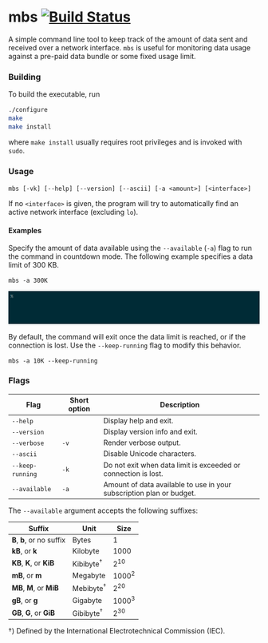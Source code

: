 # mbs [![Build Status](https://img.shields.io/travis/laserpants/mbs/master.svg?style=flat)](https://travis-ci.org/laserpants/mbs)

A simple command line tool to keep track of the amount of data sent and 
received over a network interface. `mbs` is useful for monitoring data usage 
against a pre-paid data bundle or some fixed usage limit.

### Building

To build the executable, run

```bash
./configure
make
make install
```

where `make install` usually requires root privileges and is invoked with 
`sudo`. 

### Usage

```
mbs [-vk] [--help] [--version] [--ascii] [-a <amount>] [<interface>]
```

If no `<interface>` is given, the program will try to automatically find an 
active network interface (excluding `lo`).

#### Examples

Specify the amount of data available using the `--available` (`-a`) flag to run
the command in countdown mode. The following example specifies a data limit of
300 KB.

```
mbs -a 300K
```

![mbs](https://github.com/laserpants/mbs/blob/master/mbs.gif)

By default, the command will exit once the data limit is reached, or if the
connection is lost. Use the `--keep-running` flag to modify this behavior.

```
mbs -a 10K --keep-running
```

### Flags

| Flag             | Short option   | Description                             |
|------------------|----------------|-----------------------------------------|
| `--help`         |                | Display help and exit.                  |   
| `--version`      |                | Display version info and exit.          |   
| `--verbose`      | `-v`           | Render verbose output.                  |   
| `--ascii`        |                | Disable Unicode characters.             |   
| `--keep-running` | `-k`           | Do not exit when data limit is exceeded or connection is lost.       |   
| `--available`    | `-a`           | Amount of data available to use in your subscription plan or budget. |   

The `--available` argument accepts the following suffixes:

| Suffix                     | Unit                   | Size             |
|----------------------------|------------------------|------------------|
| **B**, **b**, or no suffix | Bytes                  | 1                |
| **kB**, or **k**           | Kilobyte               | 1000             |
| **KB**, **K**, or **KiB**  | Kibibyte<sup>†</sup>   | 2<sup>10</sup>   |
| **mB**, or **m**           | Megabyte               | 1000<sup>2</sup> |
| **MB**, **M**, or **MiB**  | Mebibyte<sup>†</sup>   | 2<sup>20</sup>   |
| **gB**, or **g**           | Gigabyte               | 1000<sup>3</sup> |
| **GB**, **G**, or **GiB**  | Gibibyte<sup>†</sup>   | 2<sup>30</sup>   |

†) Defined by the International Electrotechnical Commission (IEC).


